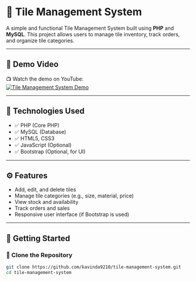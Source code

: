 # 🧱 Tile Management System

A simple and functional Tile Management System built using **PHP** and **MySQL**. This project allows users to manage tile inventory, track orders, and organize tile categories.

---

## 🎥 Demo Video

📺 Watch the demo on YouTube:  
[![Tile Management System Demo](https://youtu.be/zTjURcG8aI4)](https://youtu.be/zTjURcG8aI4)

---

## 📌 Technologies Used

- ✅ PHP (Core PHP)
- ✅ MySQL (Database)
- ✅ HTML5, CSS3
- ✅ JavaScript (Optional)
- ✅ Bootstrap (Optional, for UI)

---

## ⚙️ Features

- Add, edit, and delete tiles
- Manage tile categories (e.g., size, material, price)
- View stock and availability
- Track orders and sales
- Responsive user interface (if Bootstrap is used)

---

## 🚀 Getting Started

### 📁 Clone the Repository

```bash
git clone https://github.com/kavinda9210/tile-management-system.git
cd tile-management-system
